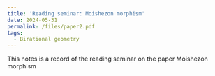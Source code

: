 ```yaml
---
title: 'Reading seminar: Moishezon morphism'
date: 2024-05-31
permalink: /files/paper2.pdf
tags:
  - Birational geometry
---
```


This notes is a record of the reading seminar on the paper Moishezon morphism